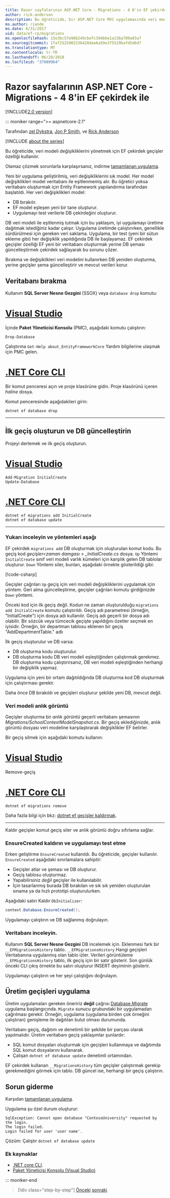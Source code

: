 ```yaml
---
title: Razor sayfalarının ASP.NET Core - Migrations - 4 8'in EF çekirdek ile
author: rick-anderson
description: Bu öğreticide, bir ASP.NET Core MVC uygulamasında veri modeli değişikliklerini yönetmek için EF çekirdek geçişler özelliği kullanmaya başlayın.
ms.author: riande
ms.date: 6/31/2017
uid: data/ef-rp/migrations
ms.openlocfilehash: 15e3bc57e98b249cbefc394bbe1a136a709a03a7
ms.sourcegitcommit: 1faf2525902236428dae6a59e375519bafd5d6d7
ms.translationtype: MT
ms.contentlocale: tr-TR
ms.lasthandoff: 06/28/2018
ms.locfileid: "37089964"
---
```

# <a name="razor-pages-with-ef-core-in-aspnet-core---migrations---4-of-8"></a>Razor sayfalarının ASP.NET Core - Migrations - 4 8'in EF çekirdek ile

[!INCLUDE[2.0 version](~/includes/RP-EF/20-pdf.md)]

::: moniker range=">= aspnetcore-2.1"

Tarafından [zel Dykstra](https://github.com/tdykstra), [Jon P Smith](https://twitter.com/thereformedprog), ve [Rick Anderson](https://twitter.com/RickAndMSFT)

[!INCLUDE [about the series](~/includes/RP-EF/intro.md)]

Bu öğreticide, veri modeli değişikliklerini yönetmek için EF çekirdek geçişler özelliği kullanılır.

Olamaz çözmek sorunlarla karşılaşırsanız, indirme [tamamlanan uygulama](
https://github.com/aspnet/Docs/tree/master/aspnetcore/data/ef-rp/intro/samples).

Yeni bir uygulama geliştirilmiş, veri değişikliklerini sık model. Her model değişiklikleri model veritabanı ile eşitlenmemiş alır. Bu öğretici yoksa veritabanı oluşturmak için Entity Framework yapılandırma tarafından başlatıldı. Her veri değişiklikleri model:

* DB bırakılır.
* EF model eşleşen yeni bir tane oluşturur.
* Uygulamayı test verilerle DB çekirdeğini oluşturur.

DB veri modeli ile eşitlenmiş tutmak için bu yaklaşım, iyi uygulamayı üretime dağıtmak istediğiniz kadar çalışır. Uygulama üretimde çalıştırırken, genellikle sürdürülmesi için gereken veri saklama. Uygulama, bir test (yeni bir sütun ekleme gibi) her değişiklik yapıldığında DB ile başlayamaz. EF çekirdek geçişler özelliği EF yeni bir veritabanı oluşturmak yerine DB şeması güncelleştirmek çekirdek sağlayarak bu sorunu çözer.

Bırakma ve değişiklikleri veri modelini kullanırken DB yeniden oluşturma, yerine geçişler şema güncelleştirir ve mevcut verileri korur.

## <a name="drop-the-database"></a>Veritabanı bırakma

Kullanım **SQL Server Nesne Gezgini** (SSOX) veya `database drop` komutu:

# <a name="visual-studiotabvisual-studio"></a>[Visual Studio](#tab/visual-studio)

İçinde **Paket Yöneticisi Konsolu** (PMC), aşağıdaki komutu çalıştırın:

```PMC
Drop-Database
```

Çalıştırma `Get-Help about_EntityFrameworkCore` Yardım bilgilerine ulaşmak için PMC gelen.

# <a name="net-core-clitabnetcore-cli"></a>[.NET Core CLI](#tab/netcore-cli)

Bir komut penceresi açın ve proje klasörüne gidin. Proje klasörünü içeren *haline* dosya.

Komut penceresinde aşağıdakileri girin:

 ```console
 dotnet ef database drop
 ```

------

## <a name="create-an-initial-migration-and-update-the-db"></a>İlk geçiş oluşturun ve DB güncelleştirin

Projeyi derlemek ve ilk geçiş oluşturun.

# <a name="visual-studiotabvisual-studio"></a>[Visual Studio](#tab/visual-studio)

```PMC
Add-Migration InitialCreate
Update-Database
```

# <a name="net-core-clitabnetcore-cli"></a>[.NET Core CLI](#tab/netcore-cli)

```console
dotnet ef migrations add InitialCreate
dotnet ef database update
```

------

### <a name="examine-the-up-and-down-methods"></a>Yukarı inceleyin ve yöntemleri aşağı

EF çekirdek `migrations add` DB oluşturmak için oluşturulan komut kodu. Bu geçiş kod *geçişler\<zaman damgası > _InitialCreate.cs* dosya. `Up` Yöntemi `InitialCreate` sınıf veri modeli varlık kümeleri için karşılık gelen DB tablolar oluşturur. `Down` Yöntemi siler, bunları, aşağıdaki örnekte gösterildiği gibi:

[!code-csharp[](intro/samples/cu21/Migrations/20180626224812_InitialCreate.cs?range=7-24,77-88)]

Geçişler çağrıları `Up` geçiş için veri modeli değişikliklerini uygulamak için yöntem. Geri alma güncelleştirme, geçişler çağrıları komutu girdiğinizde `Down` yöntemi.

Önceki kod için ilk geçiş değil. Kodun ne zaman oluşturulduğu `migrations add InitialCreate` komutu çalıştırıldı. Geçiş adı parametresi (örneğin, "InitialCreate") için dosya adı kullanılır. Geçiş adı geçerli bir dosya adı olabilir. Bir sözcük veya tümcecik geçişte yapıldığını özetler seçmek en iyisidir. Örneğin, bir departman tablosu eklenen bir geçiş "AddDepartmentTable." adlı

İlk geçiş oluşturulur ve DB varsa:

* DB oluşturma kodu oluşturulur.
* DB oluşturma kodu DB veri modeli eşleştiğinden çalıştırmak gerekmez. DB oluşturma kodu çalıştırırsanız, DB veri modeli eşleştiğinden herhangi bir değişiklik yapmaz.

Uygulama için yeni bir ortam dağıtıldığında DB oluşturma kod DB oluşturmak için çalıştırması gerekir.

Daha önce DB bırakıldı ve geçişleri oluşturur şekilde yeni DB, mevcut değil.

### <a name="the-data-model-snapshot"></a>Veri modeli anlık görüntü

Geçişler oluşturma bir *anlık görüntü* geçerli veritabanı şemasının *Migrations/SchoolContextModelSnapshot.cs*. Bir geçiş eklediğinizde, anlık görüntü dosyası veri modeline karşılaştırarak değişiklikler EF belirler.

Bir geçiş silmek için aşağıdaki komutu kullanın:

# <a name="visual-studiotabvisual-studio"></a>[Visual Studio](#tab/visual-studio)

Remove-geçiş

# <a name="net-core-clitabnetcore-cli"></a>[.NET Core CLI](#tab/netcore-cli)

```console
dotnet ef migrations remove
```

Daha fazla bilgi için bkz: [dotnet ef geçişler kaldırmak](/ef/core/miscellaneous/cli/dotnet#dotnet-ef-migrations-remove).

------

Kaldır geçişler komut geçiş siler ve anlık görüntü doğru sıfırlama sağlar.

### <a name="remove-ensurecreated-and-test-the-app"></a>EnsureCreated kaldırın ve uygulamayı test etme

Erken geliştirme `EnsureCreated` kullanıldı. Bu öğreticide, geçişler kullanılır. `EnsureCreated` aşağıdaki sınırlamalara sahiptir:

* Geçişler atlar ve şeması ve DB oluşturur.
* Geçiş tablosu oluşturmaz.
* Yapabilirsiniz *değil* geçişler ile kullanılabilir.
* İçin tasarlanmış burada DB bırakılan ve sık sık yeniden oluşturulan sınama ya da hızlı prototipi oluşturulurken.

Aşağıdaki satırı Kaldır `DbInitializer`:

```csharp
context.Database.EnsureCreated();
```

Uygulamayı çalıştırın ve DB sağlanmış doğrulayın.

### <a name="inspect-the-database"></a>Veritabanı inceleyin.

Kullanım **SQL Server Nesne Gezgini** DB incelemek için. Eklenmesi fark bir `__EFMigrationsHistory` tablo. `__EFMigrationsHistory` Hangi geçişleri Veritabanına uygulanmış olan tablo izler. Verileri görüntüleme `__EFMigrationsHistory` tablo, ilk geçiş için bir satır gösterir. Son günlük önceki CLI çıkış örnekte bu satırı oluşturur INSERT deyiminin gösterir.

Uygulamayı çalıştırın ve her şeyi çalıştığını doğrulayın.

## <a name="applying-migrations-in-production"></a>Üretim geçişleri uygulama

Üretim uygulamaları gereken öneririz **değil** çağrısı [Database.Migrate](/dotnet/api/microsoft.entityframeworkcore.relationaldatabasefacadeextensions.migrate?view=efcore-2.0#Microsoft_EntityFrameworkCore_RelationalDatabaseFacadeExtensions_Migrate_Microsoft_EntityFrameworkCore_Infrastructure_DatabaseFacade_) uygulama başlangıcında. `Migrate` sunucu grubundaki bir uygulamadan çağrılması gerekir. Örneğin, uygulama (uygulama birden çok örneğini çalıştıran) genişleme ile dağıtılan bulut olması durumunda.

Veritabanı geçiş, dağıtım ve denetimli bir şekilde bir parçası olarak yapılmalıdır. Üretim veritabanı geçiş yaklaşımlar şunlardır:

* SQL komut dosyaları oluşturmak için geçişleri kullanmaya ve dağıtımda SQL komut dosyalarını kullanarak.
* Çalışan `dotnet ef database update` denetimli ortamından.

EF çekirdek kullanan `__MigrationsHistory` tüm geçişler çalıştırmak gerekip gerekmediğini görmek için tablo. DB güncel ise, herhangi bir geçiş çalıştırın.

## <a name="troubleshooting"></a>Sorun giderme

Karşıdan [tamamlanan uygulama](
https://github.com/aspnet/Docs/tree/master/aspnetcore/data/ef-rp/intro/samples/StageSnapShots/cu-part4-migrations).

Uygulama şu özel durum oluşturur:

```text
SqlException: Cannot open database "ContosoUniversity" requested by the login.
The login failed.
Login failed for user 'user name'.
```

Çözüm: Çalıştır `dotnet ef database update`

### <a name="additional-resources"></a>Ek kaynaklar

* [.NET core CLI](/ef/core/miscellaneous/cli/dotnet).
* [Paket Yöneticisi Konsolu (Visual Studio)](/ef/core/miscellaneous/cli/powershell)

::: moniker-end

> [!div class="step-by-step"]
> [Önceki](xref:data/ef-rp/sort-filter-page)
> [sonraki](xref:data/ef-rp/complex-data-model)